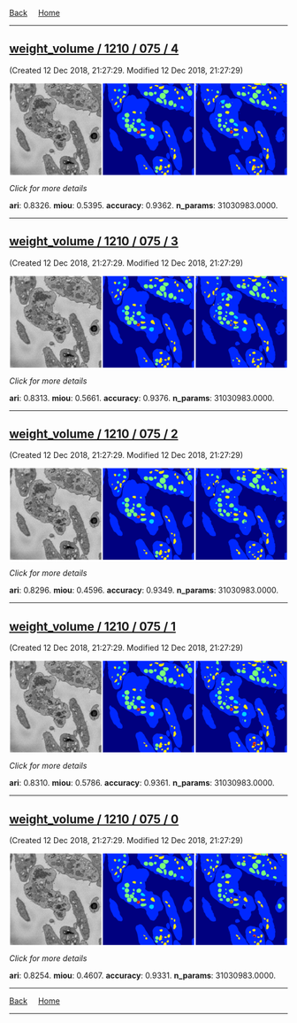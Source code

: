 


[Back](..)&nbsp;&nbsp;&nbsp;&nbsp;&nbsp;[Home](leapmanlab.github.io/snapshots)

---

<div class="thumbnail"><a href="4"><h2>weight_volume / 1210 / 075 / 4</h2></a><p>(Created 12 Dec 2018, 21:27:29. Modified 12 Dec 2018, 21:27:29)
</p><a href="4"><img src="4/media/summary.png" align="center"></a><p>
<i>Click for more details</i>
</p></div>

**ari**: 0.8326. **miou**: 0.5395. **accuracy**: 0.9362. **n_params**: 31030983.0000. 

---

<div class="thumbnail"><a href="3"><h2>weight_volume / 1210 / 075 / 3</h2></a><p>(Created 12 Dec 2018, 21:27:29. Modified 12 Dec 2018, 21:27:29)
</p><a href="3"><img src="3/media/summary.png" align="center"></a><p>
<i>Click for more details</i>
</p></div>

**ari**: 0.8313. **miou**: 0.5661. **accuracy**: 0.9376. **n_params**: 31030983.0000. 

---

<div class="thumbnail"><a href="2"><h2>weight_volume / 1210 / 075 / 2</h2></a><p>(Created 12 Dec 2018, 21:27:29. Modified 12 Dec 2018, 21:27:29)
</p><a href="2"><img src="2/media/summary.png" align="center"></a><p>
<i>Click for more details</i>
</p></div>

**ari**: 0.8296. **miou**: 0.4596. **accuracy**: 0.9349. **n_params**: 31030983.0000. 

---

<div class="thumbnail"><a href="1"><h2>weight_volume / 1210 / 075 / 1</h2></a><p>(Created 12 Dec 2018, 21:27:29. Modified 12 Dec 2018, 21:27:29)
</p><a href="1"><img src="1/media/summary.png" align="center"></a><p>
<i>Click for more details</i>
</p></div>

**ari**: 0.8310. **miou**: 0.5786. **accuracy**: 0.9361. **n_params**: 31030983.0000. 

---

<div class="thumbnail"><a href="0"><h2>weight_volume / 1210 / 075 / 0</h2></a><p>(Created 12 Dec 2018, 21:27:29. Modified 12 Dec 2018, 21:27:29)
</p><a href="0"><img src="0/media/summary.png" align="center"></a><p>
<i>Click for more details</i>
</p></div>

**ari**: 0.8254. **miou**: 0.4607. **accuracy**: 0.9331. **n_params**: 31030983.0000. 

---

[Back](..)&nbsp;&nbsp;&nbsp;&nbsp;&nbsp;[Home](leapmanlab.github.io/snapshots)

---